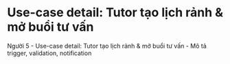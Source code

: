 # Use-case detail: Tutor tạo lịch rảnh & mở buổi tư vấn 
Người 5 - Use-case detail: Tutor tạo lịch rảnh &amp; mở buổi tư vấn - Mô tả trigger, validation, notification
